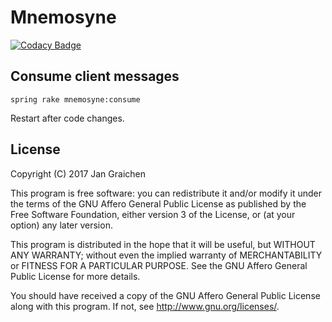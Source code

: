 # Mnemosyne

[![Codacy Badge](https://api.codacy.com/project/badge/Grade/8505a536f17145b2a9d129fd0fa3980e)](https://app.codacy.com/app/jgraichen/mnemosyne-server?utm_source=github.com&utm_medium=referral&utm_content=jgraichen/mnemosyne-server&utm_campaign=Badge_Grade_Dashboard)

## Consume client messages

```
spring rake mnemosyne:consume
```

Restart after code changes.

## License

Copyright (C) 2017 Jan Graichen

This program is free software: you can redistribute it and/or modify it under the terms of the GNU Affero General Public License as published by the Free Software Foundation, either version 3 of the License, or (at your option) any later version.

This program is distributed in the hope that it will be useful, but WITHOUT ANY WARRANTY; without even the implied warranty of MERCHANTABILITY or FITNESS FOR A PARTICULAR PURPOSE. See the GNU Affero General Public License for more details.

You should have received a copy of the GNU Affero General Public License along with this program.  If not, see <http://www.gnu.org/licenses/>.

